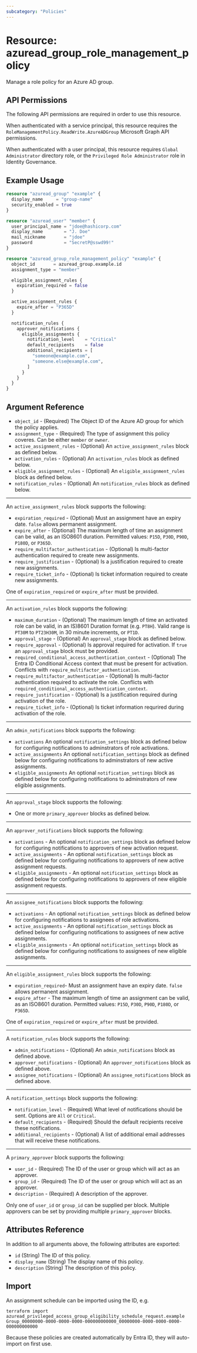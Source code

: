 ```yaml
---
subcategory: "Policies"
---
```


# Resource: azuread_group_role_management_policy

Manage a role policy for an Azure AD group.

## API Permissions

The following API permissions are required in order to use this resource.

When authenticated with a service principal, this resource requires the `RoleManagementPolicy.ReadWrite.AzureADGroup` Microsoft Graph API permissions.

When authenticated with a user principal, this resource requires `Global Administrator` directory role, or the `Privileged Role Administrator` role in Identity Governance.

## Example Usage

```terraform
resource "azuread_group" "example" {
  display_name     = "group-name"
  security_enabled = true
}

resource "azuread_user" "member" {
  user_principal_name = "jdoe@hashicorp.com"
  display_name        = "J. Doe"
  mail_nickname       = "jdoe"
  password            = "SecretP@sswd99!"
}

resource "azuread_group_role_management_policy" "example" {
  object_id       = azuread_group.example.id
  assignment_type = "member"

  eligible_assignment_rules {
    expiration_required = false
  }

  active_assignment_rules {
    expire_after = "P365D"
  }

  notification_rules {
    approver_notifications {
      eligible_assignments {
        notification_level    = "Critical"
        default_recipients    = false
        additional_recipients = [
          "someone@example.com",
          "someone.else@example.com",
        ]
      }
    }
  }
}
```

## Argument Reference

* `object_id` - (Required) The Object ID of the Azure AD group for which the policy applies.
* `assignment_type` - (Required) The type of assignment this policy coveres. Can be either `member` or `owner`.
* `active_assignment_rules` - (Optional) An `active_assignment_rules` block as defined below.
* `activation_rules` - (Optional) An `activation_rules` block as defined below.
* `eligible_assignment_rules` - (Optional) An `eligible_assignment_rules` block as defined below.
* `notification_rules` - (Optional) An `notification_rules` block as defined below.

---

An `active_assignment_rules` block supports the following:

* `expiration_required` - (Optional) Must an assignment have an expiry date. `false` allows permanent assignment.
* `expire_after` - (Optional) The maximum length of time an assignment can be valid, as an ISO8601 duration. Permitted values: `P15D`, `P30D`, `P90D`, `P180D`, or `P365D`.
* `require_multifactor_authentication` - (Optional) Is multi-factor authentication required to create new assignments.
* `require_justification` - (Optional) Is a justification required to create new assignments.
* `require_ticket_info` - (Optional) Is ticket information required to create new assignments.

One of `expiration_required` or `expire_after` must be provided.

---

An `activation_rules` block supports the following:

* `maximum_duration` - (Optional) The maximum length of time an activated role can be valid, in an IS)8601 Duration format (e.g. `PT8H`). Valid range is `PT30M` to `PT23H30M`, in 30 minute increments, or `PT1D`.
* `approval_stage` - (Optional) An `approval_stage` block as defined below.
* `require_approval` - (Optional) Is approval required for activation. If `true` an `approval_stage` block must be provided.
* `required_conditional_access_authentication_context` - (Optional) The Entra ID Conditional Access context that must be present for activation. Conflicts with `require_multifactor_authentication`.
* `require_multifactor_authentication` - (Optional) Is multi-factor authentication required to activate the role. Conflicts with `required_conditional_access_authentication_context`.
* `require_justification` - (Optional) Is a justification required during activation of the role.
* `require_ticket_info` - (Optional) Is ticket information requrired during activation of the role.

---

An `admin_notifications` block supports the following:

* `activations` An optional `notification_settings` block as defined below for configuring notifications to adminstrators of role activations.
* `active_assignments` An optional `notification_settings` block as defined below for configuring notifications to adminstrators of new active assignments.
* `eligible_assignments` An optional `notification_settings` block as defined below for configuring notifications to adminstrators of new eligible assignments.

---

An `approval_stage` block supports the following:

* One or more `primary_approver` blocks as defined below.

---

An `approver_notifications` block supports the following:

* `activations` - An optional `notification_settings` block as defined below for configuring notifications to approvers of new activation request.
* `active_assignments` - An optional `notification_settings` block as defined below for configuring notifications to approvers of new active assignment requests.
* `eligible_assignments` - An optional `notification_settings` block as defined below for configuring notifications to approvers of new eligible assignment requests.

---

An `assignee_notifications` block supports the following:

* `activations` - An optional `notification_settings` block as defined below for configuring notifications to assignees of role activations.
* `active_assignments` - An optional `notification_settings` block as defined below for configuring notifications to assignees of new active assignments.
* `eligible_assignments` - An optional `notification_settings` block as defined below for configuring notifications to assignees of new eligible assignments.

---

An `eligible_assignment_rules` block supports the following:

* `expiration_required`- Must an assignment have an expiry date. `false` allows permanent assignment.
* `expire_after` - The maximum length of time an assignment can be valid, as an ISO8601 duration. Permitted values: `P15D`, `P30D`, `P90D`, `P180D`, or `P365D`.

One of `expiration_required` or `expire_after` must be provided.

---

A `notification_rules` block supports the following:

* `admin_notifications` - (Optional) An `admin_notifications` block as defined above.
* `approver_notifications` - (Optional) An `approver_notifications` block as defined above.
* `assignee_notifications` - (Optional) An `assignee_notifications` block as defined above.

---

A `notification_settings` block supports the following:

* `notification_level` - (Required) What level of notifications should be sent. Options are `All` or `Critical`.
* `default_recipients` - (Required) Should the default recipients receive these notifications.
* `additional_recipients` - (Optional) A list of additional email addresses that will receive these notifications.

---

A `primary_approver` block supports the following:

* `user_id` - (Required) The ID of the user or group which will act as an approver.
* `group_id` - (Required) The ID of the user or group which will act as an approver.
* `description` - (Required) A description of the approver.

Only one of `user_id` or `group_id` can be supplied per block. Multiple approvers can be set by providing multiple `primary_approver` blocks.

## Attributes Reference

In addition to all arguments above, the following attributes are exported:

* `id` (String) The ID of this policy.
* `display_name` (String) The display name of this policy.
* `description` (String) The description of this policy.

## Import

An assignment schedule can be imported using the ID, e.g.

```shell
terraform import azuread_privileged_access_group_eligibility_schedule_request.example Group_00000000-0000-0000-0000-000000000000_00000000-0000-0000-0000-000000000000
```

Because these policies are created automatically by Entra ID, they will auto-import on first use.
